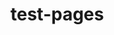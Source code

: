 # test-pages

<object data="problems.pdf" width="1000" height="1000" type='application/pdf'></object>
